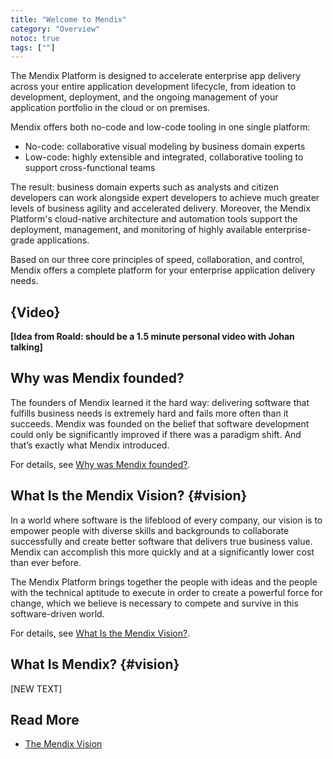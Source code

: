 ```yaml
---
title: "Welcome to Mendix"
category: "Overview"
notoc: true
tags: [""]
---
```


The Mendix Platform is designed to accelerate enterprise app delivery across your entire application development lifecycle, from ideation to development, deployment, and the ongoing management of your application portfolio in the cloud or on premises.

Mendix offers both no-code and low-code tooling in one single platform:
* No-code: collaborative visual modeling by business domain experts
* Low-code: highly extensible and integrated, collaborative tooling to support cross-functional teams

The result: business domain experts such as analysts and citizen developers can work alongside expert developers to achieve much greater levels of business agility and accelerated delivery. Moreover, the Mendix Platform's cloud-native architecture and automation tools support the deployment, management, and monitoring of highly available enterprise-grade applications. 

Based on our three core principles of speed, collaboration, and control, Mendix offers a complete platform for your enterprise application delivery needs.

## {Video}

**[Idea from Roald: should be a 1.5 minute personal video with Johan talking]**

## Why was Mendix founded?

The founders of Mendix learned it the hard way: delivering software that fulfills business needs is extremely hard and fails more often than it succeeds. Mendix was founded on the belief that software development could only be significantly improved if there was a paradigm shift. And that’s exactly what Mendix introduced.

For details, see [Why was Mendix founded?]().

## What Is the Mendix Vision? {#vision}

In a world where software is the lifeblood of every company, our vision is to empower people with diverse skills and backgrounds to collaborate successfully and create better software that delivers true business value. Mendix can accomplish this more quickly and at a significantly lower cost than ever before.

The Mendix Platform brings together the people with ideas and the people with the technical aptitude to execute in order to create a powerful force for change, which we believe is necessary to compete and survive in this software-driven world.

For details, see [What Is the Mendix Vision?]().

## What Is Mendix? {#vision}

[NEW TEXT]

## Read More

* [The Mendix Vision]()
